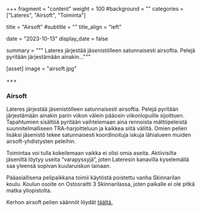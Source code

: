 +++
fragment = "content"
weight = 100
#background = ""
categories = ["Lateres", "Airsoft", "Toiminta"]

title = "Airsoft"
#subtitle = ""
title_align = "left"

date = "2023-10-13"
display_date = false

summary = """
Lateres järjestää jäsenistölleen satunnaisesti airsoftia. Pelejä pyritään järjestämään ainakin..."""

[asset]
image = "airsoft.jpg"

+++

### Airsoft

Lateres järjestää jäsenistölleen satunnaisesti airsoftia. Pelejä pyritään järjestämään ainakin parin
viikon välein pääosin viikonlopuille sijoittuen. Tapahtumien sisältöä pyritään vaihtelemaan aina
rennoista mättöpeleistä suunnitelmalliseen TRA-harjoitteluun ja kaikkea siitä väliltä. Omien pelien
lisäksi jäsenistö tekee satunnaisesti koordinoituja iskuja lähialueen muiden airsoft-yhdistysten
peleihin.

Toimintaa voi tulla kokeilemaan vaikka ei olisi omia aseita. Aktiivisilta jäseniltä löytyy useita
”varapyssyjä”, joten Lateresin kanavilla kyselemällä saa yleensä sopivan kuularuiskun lainaan.

Pääasiallisena pelipaikkana toimii käytöstä poistettu vanha Skinnarilan koulu. Koulun osoite on
Ostosraitti 3 Skinnarilassa, joten paikalle ei ole pitkä matka yliopistolta.

Kerhon airsoft pelien säännöt löydät [täältä.](https://docs.google.com/document/d/1E5ao9922zNA0XpxYh-vUnbu-TH_CiySGz-pqLrY3V8Q/edit?usp=drivesdk)